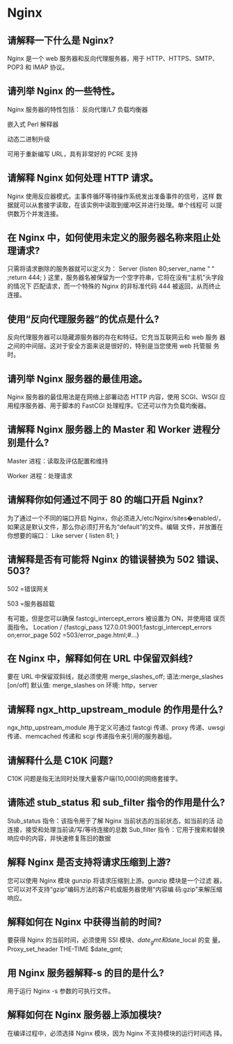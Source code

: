 # Nginx
## 请解释一下什么是 Nginx?
Nginx 是一个 web 服务器和反向代理服务器，用于 HTTP、HTTPS、SMTP、POP3
和 IMAP 协议。

## 请列举 Nginx 的一些特性。
Nginx 服务器的特性包括：
反向代理/L7 负载均衡器

嵌入式 Perl 解释器

动态二进制升级

可用于重新编写 URL，具有非常好的 PCRE 支持

## 请解释 Nginx 如何处理 HTTP 请求。
Nginx 使用反应器模式。主事件循环等待操作系统发出准备事件的信号，这样
数据就可以从套接字读取，在该实例中读取到缓冲区并进行处理。单个线程可
以提供数万个并发连接。

## 在 Nginx 中，如何使用未定义的服务器名称来阻止处理请求?
只需将请求删除的服务器就可以定义为：
Server {listen 80;server_name “ “ ;return 444;
}
这里，服务器名被保留为一个空字符串，它将在没有“主机”头字段的情况下
匹配请求，而一个特殊的 Nginx 的非标准代码 444 被返回，从而终止连接。

##  使用“反向代理服务器”的优点是什么?
反向代理服务器可以隐藏源服务器的存在和特征。它充当互联网云和 web 服务
器之间的中间层。这对于安全方面来说是很好的，特别是当您使用 web 托管服
务时。

## 请列举 Nginx 服务器的最佳用途。
Nginx 服务器的最佳用法是在网络上部署动态 HTTP 内容，使用 SCGI、WSGI 应
用程序服务器、用于脚本的 FastCGI 处理程序。它还可以作为负载均衡器。

## 请解释 Nginx 服务器上的 Master 和 Worker 进程分别是什么?
Master 进程：读取及评估配置和维持

Worker 进程：处理请求

## 请解释你如何通过不同于 80 的端口开启 Nginx?
为了通过一个不同的端口开启 Nginx，你必须进入/etc/Nginx/sites�enabled/，如果这是默认文件，那么你必须打开名为“default”的文件。编辑
文件，并放置在你想要的端口：
Like server { listen 81; }

## 请解释是否有可能将 Nginx 的错误替换为 502 错误、503?
502 =错误网关

503 =服务器超载

有可能，但是您可以确保 fastcgi_intercept_errors 被设置为 ON，并使用错
误页面指令。
Location / {fastcgi_pass 127.0.01:9001;fastcgi_intercept_errors
on;error_page 502 =503/error_page.html;#…}

## 在 Nginx 中，解释如何在 URL 中保留双斜线?
要在 URL 中保留双斜线，就必须使用 merge_slashes_off;
语法:merge_slashes [on/off]
默认值: merge_slashes on
环境: http，server

## 请解释 ngx_http_upstream_module 的作用是什么?
ngx_http_upstream_module 用于定义可通过 fastcgi 传递、proxy 传递、uwsgi
传递、memcached 传递和 scgi 传递指令来引用的服务器组。

## 请解释什么是 C10K 问题?
C10K 问题是指无法同时处理大量客户端(10,000)的网络套接字。

## 请陈述 stub_status 和 sub_filter 指令的作用是什么?
Stub_status 指令：该指令用于了解 Nginx 当前状态的当前状态，如当前的活
动连接，接受和处理当前读/写/等待连接的总数
Sub_filter 指令：它用于搜索和替换响应中的内容，并快速修复陈旧的数据

## 解释 Nginx 是否支持将请求压缩到上游?
您可以使用 Nginx 模块 gunzip 将请求压缩到上游。gunzip 模块是一个过滤
器，它可以对不支持“gzip”编码方法的客户机或服务器使用“内容编
码:gzip”来解压缩响应。

## 解释如何在 Nginx 中获得当前的时间?
要获得 Nginx 的当前时间，必须使用 SSI 模块、$date_gmt 和$date_local 的变
量。
Proxy_set_header THE-TIME $date_gmt;

## 用 Nginx 服务器解释-s 的目的是什么?
用于运行 Nginx -s 参数的可执行文件。

## 解释如何在 Nginx 服务器上添加模块?
在编译过程中，必须选择 Nginx 模块，因为 Nginx 不支持模块的运行时间选
择。